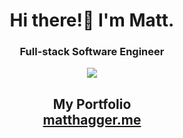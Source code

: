 <div align="center">
  <h1> Hi there!👋 I'm Matt.</h1>
  <h3>Full-stack Software Engineer</h3>
</div>

<div align="center">
  <div width="45%">
    <img src="https://komarev.com/ghpvc/?username=camo651"/>
    <h2><b>My Portfolio</b><br><a href="https://matthagger.me">matthagger.me</a></h2>
  </div>
</div>
